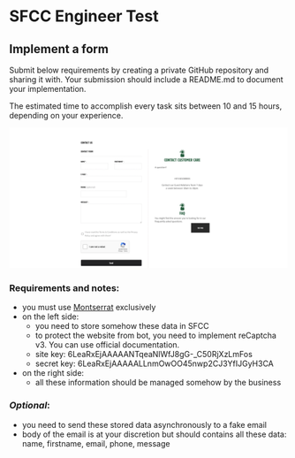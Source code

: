 # SFCC Engineer Test

## Implement a form

Submit below requirements by creating a private GitHub repository and sharing it with. Your submission should include a README.md to document your implementation.

The estimated time to accomplish every task sits between 10 and 15 hours, depending on your experience.

![design](/design.png)

### Requirements and notes:
- you must use [Montserrat](https://fonts.google.com/specimen/Montserrat) exclusively
- on the left side:
    - you need to store somehow these data in SFCC
    - to protect the website from bot, you need to implement reCaptcha v3. You can use official documentation.
    - site key: 6LeaRxEjAAAAANTqeaNlWfJ8gG-_C50RjXzLmFos
    - secret key: 6LeaRxEjAAAAALLnmOwOO45nwp2CJ3YfIJGyH3CA
- on the right side:
    - all these information should be managed somehow by the business

### <em>Optional</em>:
- you need to send these stored data asynchronously to a fake email
- body of the email is at your discretion but should contains all these data: name, firstname, email, phone, message
